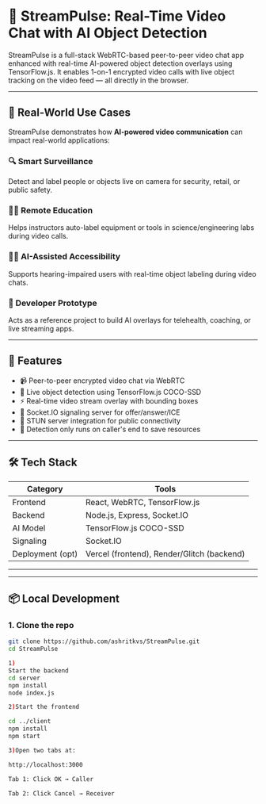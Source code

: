 # 🎥 StreamPulse: Real-Time Video Chat with AI Object Detection

StreamPulse is a full-stack WebRTC-based peer-to-peer video chat app enhanced with real-time AI-powered object detection overlays using TensorFlow.js. It enables 1-on-1 encrypted video calls with live object tracking on the video feed — all directly in the browser.

---

## 🧠 Real-World Use Cases

StreamPulse demonstrates how **AI-powered video communication** can impact real-world applications:

### 🔍 Smart Surveillance
Detect and label people or objects live on camera for security, retail, or public safety.

### 🧑‍🏫 Remote Education
Helps instructors auto-label equipment or tools in science/engineering labs during video calls.

### 🧏‍♀️ AI-Assisted Accessibility
Supports hearing-impaired users with real-time object labeling during video chats.

### 💬 Developer Prototype
Acts as a reference project to build AI overlays for telehealth, coaching, or live streaming apps.

---

## 🚀 Features

- 📹 Peer-to-peer encrypted video chat via WebRTC
- 🧠 Live object detection using TensorFlow.js COCO-SSD
- ⚡ Real-time video stream overlay with bounding boxes
- 🔁 Socket.IO signaling server for offer/answer/ICE
- 🔌 STUN server integration for public connectivity
- 🧠 Detection only runs on caller's end to save resources

---

## 🛠️ Tech Stack

| Category        | Tools |
|-----------------|-------|
| Frontend        | React, WebRTC, TensorFlow.js |
| Backend         | Node.js, Express, Socket.IO |
| AI Model        | TensorFlow.js COCO-SSD |
| Signaling       | Socket.IO |
| Deployment (opt)| Vercel (frontend), Render/Glitch (backend) |

---


---

## 📦 Local Development

### 1. Clone the repo
```bash
git clone https://github.com/ashritkvs/StreamPulse.git
cd StreamPulse

1)
Start the backend
cd server
npm install
node index.js

2)Start the frontend

cd ../client
npm install
npm start

3)Open two tabs at:

http://localhost:3000

Tab 1: Click OK → Caller

Tab 2: Click Cancel → Receiver



